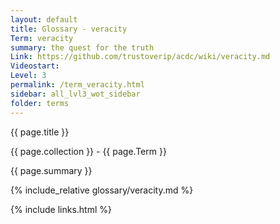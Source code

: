 ```yaml
---
layout: default
title: Glossary - veracity
Term: veracity
summary: the quest for the truth
Link: https://github.com/trustoverip/acdc/wiki/veracity.md
Videostart: 
Level: 3
permalink: /term_veracity.html
sidebar: all_lvl3_wot_sidebar
folder: terms
---
```


{{ page.title }}

{{ page.collection }} - {{ page.Term }}

   {{ page.summary }}

{% include_relative glossary/veracity.md %}

 {% include links.html %} 
